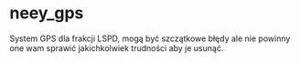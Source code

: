 # neey_gps

System GPS dla frakcji LSPD, mogą być szczątkowe błędy ale nie powinny one wam sprawić jakichkolwiek trudności aby je usunąć.
